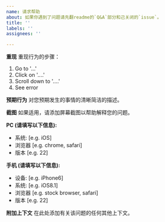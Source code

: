 ```yaml
---
name: 请求帮助
about: 如果你遇到了问题请先翻readme的`Q&A`部分和己关闭的`issue`。
title: ''
labels: ''
assignees: ''

---
```


**重现**
重现行为的步骤：
1. Go to '...'
2. Click on '....'
3. Scroll down to '....'
4. See error

**预期行为**
对您预期发生的事情的清晰简洁的描述。


**截图**
如果适用，请添加屏幕截图以帮助解释您的问题。

**PC (请填写以下信息):**
- 系统: [e.g. iOS]
- 浏览器 [e.g. chrome, safari]
- 版本 [e.g. 22]

**手机 (请填写以下信息):**
- 设备: [e.g. iPhone6]
- 系统: [e.g. iOS8.1]
- 浏览器 [e.g. stock browser, safari]
- 版本 [e.g. 22]

**附加上下文**
在此处添加有关该问题的任何其他上下文。
